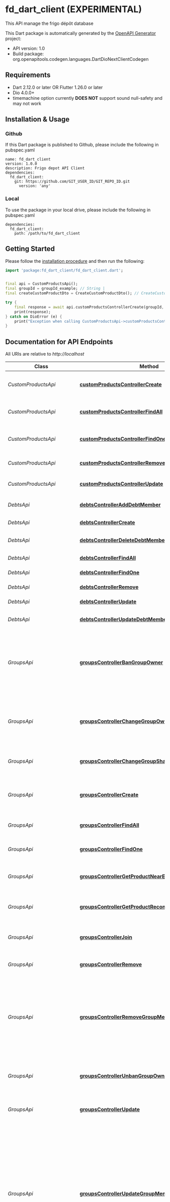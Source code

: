 # fd_dart_client (EXPERIMENTAL)
This API manage the frigo dépôt database

This Dart package is automatically generated by the [OpenAPI Generator](https://openapi-generator.tech) project:

- API version: 1.0
- Build package: org.openapitools.codegen.languages.DartDioNextClientCodegen

## Requirements

* Dart 2.12.0 or later OR Flutter 1.26.0 or later
* Dio 4.0.0+
* timemachine option currently **DOES NOT** support sound null-safety and may not work

## Installation & Usage

### Github
If this Dart package is published to Github, please include the following in pubspec.yaml
```
name: fd_dart_client
version: 1.0.0
description: Frigo depot API Client
dependencies:
  fd_dart_client:
    git: https://github.com/GIT_USER_ID/GIT_REPO_ID.git
      version: 'any'
```

### Local
To use the package in your local drive, please include the following in pubspec.yaml
```
dependencies:
  fd_dart_client:
    path: /path/to/fd_dart_client
```

## Getting Started

Please follow the [installation procedure](#installation--usage) and then run the following:

```dart
import 'package:fd_dart_client/fd_dart_client.dart';


final api = CustomProductsApi();
final groupId = groupId_example; // String | 
final createCustomProductDto = CreateCustomProductDto(); // CreateCustomProductDto | 

try {
    final response = await api.customProductsControllerCreate(groupId, createCustomProductDto);
    print(response);
} catch on DioError (e) {
    print("Exception when calling CustomProductsApi->customProductsControllerCreate: $e\n");
}

```

## Documentation for API Endpoints

All URIs are relative to *http://localhost*

Class | Method | HTTP request | Description
------------ | ------------- | ------------- | -------------
*CustomProductsApi* | [**customProductsControllerCreate**](doc/CustomProductsApi.md#customproductscontrollercreate) | **post** /groups/{groupId}/custom-products | Create a new custom product for the group
*CustomProductsApi* | [**customProductsControllerFindAll**](doc/CustomProductsApi.md#customproductscontrollerfindall) | **get** /groups/{groupId}/custom-products | Get all the custom products of the group
*CustomProductsApi* | [**customProductsControllerFindOne**](doc/CustomProductsApi.md#customproductscontrollerfindone) | **get** /groups/{groupId}/custom-products/{id} | Get the custom product with the given id
*CustomProductsApi* | [**customProductsControllerRemove**](doc/CustomProductsApi.md#customproductscontrollerremove) | **delete** /groups/{groupId}/custom-products/{id} | Delete a custom product
*CustomProductsApi* | [**customProductsControllerUpdate**](doc/CustomProductsApi.md#customproductscontrollerupdate) | **patch** /groups/{groupId}/custom-products/{id} | Update a custom product
*DebtsApi* | [**debtsControllerAddDebtMember**](doc/DebtsApi.md#debtscontrolleradddebtmember) | **post** /groups/{groupId}/debts/{debtId}/members | Add a member to an entry
*DebtsApi* | [**debtsControllerCreate**](doc/DebtsApi.md#debtscontrollercreate) | **post** /groups/{groupId}/debts | Add a debt entry
*DebtsApi* | [**debtsControllerDeleteDebtMember**](doc/DebtsApi.md#debtscontrollerdeletedebtmember) | **delete** /groups/{groupId}/debts/{debtId}/members/{memberId} | Remove a debt member
*DebtsApi* | [**debtsControllerFindAll**](doc/DebtsApi.md#debtscontrollerfindall) | **get** /groups/{groupId}/debts | Get all group debts
*DebtsApi* | [**debtsControllerFindOne**](doc/DebtsApi.md#debtscontrollerfindone) | **get** /groups/{groupId}/debts/{id} | Get a debt entry
*DebtsApi* | [**debtsControllerRemove**](doc/DebtsApi.md#debtscontrollerremove) | **delete** /groups/{groupId}/debts/{id} | Delete a debt entry
*DebtsApi* | [**debtsControllerUpdate**](doc/DebtsApi.md#debtscontrollerupdate) | **patch** /groups/{groupId}/debts/{id} | Update a debt entry
*DebtsApi* | [**debtsControllerUpdateDebtMember**](doc/DebtsApi.md#debtscontrollerupdatedebtmember) | **patch** /groups/{groupId}/debts/{debtId}/members/{memberId} | Update a debt member
*GroupsApi* | [**groupsControllerBanGroupOwner**](doc/GroupsApi.md#groupscontrollerbangroupowner) | **patch** /groups/{groupId}/ban/{userId} | Ban a member. Owner can&#39;t be banned. You can&#39;t ban yourself or a member with equal or superior role
*GroupsApi* | [**groupsControllerChangeGroupOwner**](doc/GroupsApi.md#groupscontrollerchangegroupowner) | **patch** /groups/{groupId}/change-owner/{userId} | Change the owner of the group. Only owner can give his rights to another member
*GroupsApi* | [**groupsControllerChangeGroupSharingCode**](doc/GroupsApi.md#groupscontrollerchangegroupsharingcode) | **patch** /groups/{id}/change-code | Change the sharing code of the group.
*GroupsApi* | [**groupsControllerCreate**](doc/GroupsApi.md#groupscontrollercreate) | **post** /groups | Create a group and register the logged in user as owner
*GroupsApi* | [**groupsControllerFindAll**](doc/GroupsApi.md#groupscontrollerfindall) | **get** /groups | Get the groups of the user
*GroupsApi* | [**groupsControllerFindOne**](doc/GroupsApi.md#groupscontrollerfindone) | **get** /groups/{id} | Get the group specified by id
*GroupsApi* | [**groupsControllerGetProductNearExpiration**](doc/GroupsApi.md#groupscontrollergetproductnearexpiration) | **get** /groups/{id}/products-near-expiration | Get the products that are near expiration
*GroupsApi* | [**groupsControllerGetProductRecommendations**](doc/GroupsApi.md#groupscontrollergetproductrecommendations) | **get** /groups/{id}/product-recommendations | Get a set of products matching the string given
*GroupsApi* | [**groupsControllerJoin**](doc/GroupsApi.md#groupscontrollerjoin) | **get** /groups/join/{sharing_code} | Join a group with its sharing code
*GroupsApi* | [**groupsControllerRemove**](doc/GroupsApi.md#groupscontrollerremove) | **delete** /groups/{id} | Delete the group specified by id
*GroupsApi* | [**groupsControllerRemoveGroupMember**](doc/GroupsApi.md#groupscontrollerremovegroupmember) | **delete** /groups/{groupId}/members/{userId} | Remove a member from a group. Owner can&#39;t be removed and only superior level user can remove another user.
*GroupsApi* | [**groupsControllerUnbanGroupOwner**](doc/GroupsApi.md#groupscontrollerunbangroupowner) | **patch** /groups/{groupId}/unban/{userId} | Unban a member. Only owner and admin can unban someone.
*GroupsApi* | [**groupsControllerUpdate**](doc/GroupsApi.md#groupscontrollerupdate) | **patch** /groups/{id} | Update the group specified by id
*GroupsApi* | [**groupsControllerUpdateGroupMember**](doc/GroupsApi.md#groupscontrollerupdategroupmember) | **patch** /groups/{groupId}/members/{userId} | Change the group member settings. Only an owner can change other member roles. An owner can&#39;t change his role and is the only owner of the group. Only Admin or Owner can change the nickname of another person
*InventoriesApi* | [**inventoriesControllerCreate**](doc/InventoriesApi.md#inventoriescontrollercreate) | **post** /groups/{groupId}/inventory | Add a product to the group&#39;s inventory
*InventoriesApi* | [**inventoriesControllerCreateCustom**](doc/InventoriesApi.md#inventoriescontrollercreatecustom) | **post** /groups/{groupId}/inventory/custom-product | Add a custom product to the group&#39;s inventory
*InventoriesApi* | [**inventoriesControllerDelete**](doc/InventoriesApi.md#inventoriescontrollerdelete) | **delete** /groups/{groupId}/inventory/{id} | Delete a product from the inventory
*InventoriesApi* | [**inventoriesControllerFindAll**](doc/InventoriesApi.md#inventoriescontrollerfindall) | **get** /groups/{groupId}/inventory | Get the products from the group&#39;s inventory
*InventoriesApi* | [**inventoriesControllerUpdate**](doc/InventoriesApi.md#inventoriescontrollerupdate) | **patch** /groups/{groupId}/inventory/{id} | Update a product of the inventory
*MostPurchasedProductsApi* | [**mostPurchasedProductControllerFindAll**](doc/MostPurchasedProductsApi.md#mostpurchasedproductcontrollerfindall) | **get** /groups/{groupId}/most-purchased | Get the most purchased products
*PicturesApi* | [**picturesControllerGetAll**](doc/PicturesApi.md#picturescontrollergetall) | **get** /pictures | Get all the default pictures
*ProductTagsApi* | [**userProductTagsControllerCreate**](doc/ProductTagsApi.md#userproducttagscontrollercreate) | **post** /user-product-tags | Add a tag
*ProductTagsApi* | [**userProductTagsControllerFindAll**](doc/ProductTagsApi.md#userproducttagscontrollerfindall) | **get** /user-product-tags | Get all product tags of the user
*ProductTagsApi* | [**userProductTagsControllerFindOne**](doc/ProductTagsApi.md#userproducttagscontrollerfindone) | **get** /user-product-tags/{id} | Get the user product tag by id
*ProductTagsApi* | [**userProductTagsControllerRemove**](doc/ProductTagsApi.md#userproducttagscontrollerremove) | **delete** /user-product-tags/{id} | Delete the product tag
*ProductTagsApi* | [**userProductTagsControllerUpdate**](doc/ProductTagsApi.md#userproducttagscontrollerupdate) | **patch** /user-product-tags/{id} | Update the product tag
*ProductsApi* | [**productsControllerAddTagProduct**](doc/ProductsApi.md#productscontrolleraddtagproduct) | **patch** /products/{productId}/add-tag/{tagId} | Add a tag to a product
*ProductsApi* | [**productsControllerGetByBarcode**](doc/ProductsApi.md#productscontrollergetbybarcode) | **get** /products/barcode/{barcode} | Get a product using its barcode
*ProductsApi* | [**productsControllerGetById**](doc/ProductsApi.md#productscontrollergetbyid) | **get** /products/{id} | Get a product using its id
*ProductsApi* | [**productsControllerRemoveTagProduct**](doc/ProductsApi.md#productscontrollerremovetagproduct) | **patch** /products/{productId}/remove-tag/{tagId} | Remove the tag of a product
*ScanModuleApi* | [**scanModulesControllerAddProduct**](doc/ScanModuleApi.md#scanmodulescontrolleraddproduct) | **post** /groups/for-scanner/{token}/inventory/{barcode} | Add a product to the scanner linked inventory
*ScanModuleApi* | [**scanModulesControllerCreateBySharingCode**](doc/ScanModuleApi.md#scanmodulescontrollercreatebysharingcode) | **post** /groups/by-code/{sharing_code}/scanners | Register a scanner to the group associated with this sharingCode
*ScanModuleApi* | [**scanModulesControllerFindAll**](doc/ScanModuleApi.md#scanmodulescontrollerfindall) | **get** /groups/{groupId}/scanners | Get the scanners of the group
*ScanModuleApi* | [**scanModulesControllerFindOne**](doc/ScanModuleApi.md#scanmodulescontrollerfindone) | **get** /groups/{groupId}/scanners/{id} | Get the scanner details
*ScanModuleApi* | [**scanModulesControllerRemove**](doc/ScanModuleApi.md#scanmodulescontrollerremove) | **delete** /groups/{groupId}/scanners/{id} | Unregister a scanner
*ScanModuleApi* | [**scanModulesControllerRemoveProduct**](doc/ScanModuleApi.md#scanmodulescontrollerremoveproduct) | **delete** /groups/for-scanner/{token}/inventory/{barcode} | Remove a product from the scanner linked inventory
*ScanModuleApi* | [**scanModulesControllerUpdate**](doc/ScanModuleApi.md#scanmodulescontrollerupdate) | **patch** /groups/{groupId}/scanners/{id} | Update a scanner
*ShoppingHistoryApi* | [**shoppingHistoryControllerAddCustomItemToHistoryList**](doc/ShoppingHistoryApi.md#shoppinghistorycontrolleraddcustomitemtohistorylist) | **post** /groups/{groupId}/shopping-list-history/{id}/item/custom | Add a custom product to an existing shopping list
*ShoppingHistoryApi* | [**shoppingHistoryControllerAddItemToHistoryList**](doc/ShoppingHistoryApi.md#shoppinghistorycontrolleradditemtohistorylist) | **post** /groups/{groupId}/shopping-list-history/{id}/item | Add a product to an existing shopping list
*ShoppingHistoryApi* | [**shoppingHistoryControllerCreate**](doc/ShoppingHistoryApi.md#shoppinghistorycontrollercreate) | **post** /groups/{groupId}/shopping-list-history | Create a shopping history list, and move an optional bunch of shopping list items to its items
*ShoppingHistoryApi* | [**shoppingHistoryControllerDelete**](doc/ShoppingHistoryApi.md#shoppinghistorycontrollerdelete) | **delete** /groups/{groupId}/shopping-list-history/{id} | Delete a specific shopping history list
*ShoppingHistoryApi* | [**shoppingHistoryControllerFindAll**](doc/ShoppingHistoryApi.md#shoppinghistorycontrollerfindall) | **get** /groups/{groupId}/shopping-list-history | Get all the shopping list histories
*ShoppingHistoryApi* | [**shoppingHistoryControllerFindOne**](doc/ShoppingHistoryApi.md#shoppinghistorycontrollerfindone) | **get** /groups/{groupId}/shopping-list-history/{id} | Get a specific shopping history list
*ShoppingHistoryApi* | [**shoppingHistoryControllerUpdate**](doc/ShoppingHistoryApi.md#shoppinghistorycontrollerupdate) | **patch** /groups/{groupId}/shopping-list-history/{id} | Update a specific shopping history list
*ShoppingListApi* | [**shoppingItemsControllerCreate**](doc/ShoppingListApi.md#shoppingitemscontrollercreate) | **post** /groups/{groupId}/shopping-list | Add a product to the group&#39;s shopping list
*ShoppingListApi* | [**shoppingItemsControllerCreateCustom**](doc/ShoppingListApi.md#shoppingitemscontrollercreatecustom) | **post** /groups/{groupId}/shopping-list/custom-product | Add a custom product to the group&#39;s shopping list
*ShoppingListApi* | [**shoppingItemsControllerDelete**](doc/ShoppingListApi.md#shoppingitemscontrollerdelete) | **delete** /groups/{groupId}/shopping-list/{id} | Delete an item from the shopping list
*ShoppingListApi* | [**shoppingItemsControllerFindAll**](doc/ShoppingListApi.md#shoppingitemscontrollerfindall) | **get** /groups/{groupId}/shopping-list | Get the items from the group&#39;s shopping list
*ShoppingListApi* | [**shoppingItemsControllerFindOne**](doc/ShoppingListApi.md#shoppingitemscontrollerfindone) | **get** /groups/{groupId}/shopping-list/{id} | Get a specific item from the group&#39;s shopping list
*ShoppingListApi* | [**shoppingItemsControllerStartShopping**](doc/ShoppingListApi.md#shoppingitemscontrollerstartshopping) | **patch** /groups/{groupId}/shopping-list/start-shopping | Start the shopping mode for this group
*ShoppingListApi* | [**shoppingItemsControllerStopShopping**](doc/ShoppingListApi.md#shoppingitemscontrollerstopshopping) | **patch** /groups/{groupId}/shopping-list/stop-shopping | Stop the shopping mode for this group
*ShoppingListApi* | [**shoppingItemsControllerUpdate**](doc/ShoppingListApi.md#shoppingitemscontrollerupdate) | **patch** /groups/{groupId}/shopping-list/{id} | Update an item of the shopping list
*UsersApi* | [**usersControllerAddFavorite**](doc/UsersApi.md#userscontrolleraddfavorite) | **post** /users/favorite-products/{productId} | Add a product as favorite
*UsersApi* | [**usersControllerAddTag**](doc/UsersApi.md#userscontrolleraddtag) | **post** /users/tags | Add a tag to the user
*UsersApi* | [**usersControllerCreate**](doc/UsersApi.md#userscontrollercreate) | **post** /users | Create a user on database and patch the auth0 user
*UsersApi* | [**usersControllerDeleteFavorite**](doc/UsersApi.md#userscontrollerdeletefavorite) | **delete** /users/favorite-products/{productId} | Delete one of your favorite products
*UsersApi* | [**usersControllerGet**](doc/UsersApi.md#userscontrollerget) | **get** /users/info | Get user information
*UsersApi* | [**usersControllerGetFavorites**](doc/UsersApi.md#userscontrollergetfavorites) | **get** /users/favorite-products | Return all the favorite products of a user
*UsersApi* | [**usersControllerGetTag**](doc/UsersApi.md#userscontrollergettag) | **get** /users/tags/{id} | Find a user tag
*UsersApi* | [**usersControllerGetTags**](doc/UsersApi.md#userscontrollergettags) | **get** /users/{userId}/tags/ | Return all the tags of a user
*UsersApi* | [**usersControllerPatch**](doc/UsersApi.md#userscontrollerpatch) | **patch** /users/{id} | Patch user information on auth0
*UsersApi* | [**usersControllerPatchTag**](doc/UsersApi.md#userscontrollerpatchtag) | **patch** /users/tags/{id} | Update a tag of the user
*UsersApi* | [**usersControllerRemove**](doc/UsersApi.md#userscontrollerremove) | **delete** /users/{id} | Delete user from database and auth0
*UsersApi* | [**usersControllerRemoveTag**](doc/UsersApi.md#userscontrollerremovetag) | **delete** /users/tags/{id} | Delete a tag of the user


## Documentation For Models

 - [CreateCustomInventoryProductDto](doc/CreateCustomInventoryProductDto.md)
 - [CreateCustomProductDto](doc/CreateCustomProductDto.md)
 - [CreateCustomShoppingHistoryItemDto](doc/CreateCustomShoppingHistoryItemDto.md)
 - [CreateCustomShoppingItemDto](doc/CreateCustomShoppingItemDto.md)
 - [CreateDebtDto](doc/CreateDebtDto.md)
 - [CreateDebtMemberDto](doc/CreateDebtMemberDto.md)
 - [CreateGroupDto](doc/CreateGroupDto.md)
 - [CreateInventoryProductDto](doc/CreateInventoryProductDto.md)
 - [CreateResponseScanModuleDto](doc/CreateResponseScanModuleDto.md)
 - [CreateScanModuleDto](doc/CreateScanModuleDto.md)
 - [CreateShoppingHistoryDto](doc/CreateShoppingHistoryDto.md)
 - [CreateShoppingHistoryItemDto](doc/CreateShoppingHistoryItemDto.md)
 - [CreateShoppingItemDto](doc/CreateShoppingItemDto.md)
 - [CreateUserDto](doc/CreateUserDto.md)
 - [CreateUserProductTagDto](doc/CreateUserProductTagDto.md)
 - [CreateUserTagDto](doc/CreateUserTagDto.md)
 - [ResponseBannedGroupMemberDto](doc/ResponseBannedGroupMemberDto.md)
 - [ResponseCustomProductDto](doc/ResponseCustomProductDto.md)
 - [ResponseDebtDto](doc/ResponseDebtDto.md)
 - [ResponseDebtMemberDto](doc/ResponseDebtMemberDto.md)
 - [ResponseFavoriteProductDto](doc/ResponseFavoriteProductDto.md)
 - [ResponseGroupDto](doc/ResponseGroupDto.md)
 - [ResponseGroupMemberDto](doc/ResponseGroupMemberDto.md)
 - [ResponseGroupProductExpirationDto](doc/ResponseGroupProductExpirationDto.md)
 - [ResponseGroupProductRecommendationDto](doc/ResponseGroupProductRecommendationDto.md)
 - [ResponseInventoryProductDetailDto](doc/ResponseInventoryProductDetailDto.md)
 - [ResponseInventoryProductDto](doc/ResponseInventoryProductDto.md)
 - [ResponseMostPurchasedProductDto](doc/ResponseMostPurchasedProductDto.md)
 - [ResponsePaginationInventoryProductDto](doc/ResponsePaginationInventoryProductDto.md)
 - [ResponsePaginationMostPurchasedProductDto](doc/ResponsePaginationMostPurchasedProductDto.md)
 - [ResponsePictureDto](doc/ResponsePictureDto.md)
 - [ResponseProductDto](doc/ResponseProductDto.md)
 - [ResponseScanModuleDto](doc/ResponseScanModuleDto.md)
 - [ResponseShoppingHistoryItemDto](doc/ResponseShoppingHistoryItemDto.md)
 - [ResponseShoppingHistoryListDto](doc/ResponseShoppingHistoryListDto.md)
 - [ResponseShoppingItemDto](doc/ResponseShoppingItemDto.md)
 - [ResponseUserDto](doc/ResponseUserDto.md)
 - [ResponseUserProductTagDto](doc/ResponseUserProductTagDto.md)
 - [ResponseUserTagDto](doc/ResponseUserTagDto.md)
 - [UpdateCustomProductDto](doc/UpdateCustomProductDto.md)
 - [UpdateDebtDto](doc/UpdateDebtDto.md)
 - [UpdateDebtMemberDto](doc/UpdateDebtMemberDto.md)
 - [UpdateGroupDto](doc/UpdateGroupDto.md)
 - [UpdateGroupMemberDto](doc/UpdateGroupMemberDto.md)
 - [UpdateInventoryProductDto](doc/UpdateInventoryProductDto.md)
 - [UpdateScanModuleDto](doc/UpdateScanModuleDto.md)
 - [UpdateShoppingHistoryListDto](doc/UpdateShoppingHistoryListDto.md)
 - [UpdateShoppingItemDto](doc/UpdateShoppingItemDto.md)
 - [UpdateUserDto](doc/UpdateUserDto.md)
 - [UpdateUserProductTagDto](doc/UpdateUserProductTagDto.md)
 - [UpdateUserTagDto](doc/UpdateUserTagDto.md)


## Documentation For Authorization


## jwt

- **Type**: HTTP basic authentication


## Author





